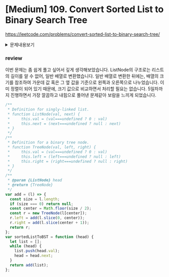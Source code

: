 # [Medium] 109. Convert Sorted List to Binary Search Tree

https://leetcode.com/problems/convert-sorted-list-to-binary-search-tree/

<details>
<summary>문제내용보기</summary>

### 요소가 오름차순으로 정렬되는 단일 연결 목록의 헤드가 주어지면 높이 균형 BST로 변환합니다.

### 이 문제에서 높이 균형 이진 트리는 모든 노드의 두 하위 트리의 깊이가 1보다 크지 않은 이진 트리로 정의됩니다.

#### 예시 1

![](https://assets.leetcode.com/uploads/2020/08/17/linked.jpg)

```
Input: head = [-10,-3,0,5,9]
Output: [0,-3,9,-10,null,5]
Explanation: One possible answer is [0,-3,9,-10,null,5], which represents the shown height balanced BST.
```

#### 예시 2

```
Input: head = []
Output: []
```

#### 예시 3

```
Input: head = [0]
Output: [0]
```

#### 예시 4

```
Input: head = [1,3]
Output: [3,1]
```

Constraints:

- The number of nodes in `head` is in the range `[0, 2 * 104]`.
- `-10^5 <= Node.val <= 10^5`

</details>

### review

이번 문제는 좀 쉽게 풀고 싶어서 깊게 생각해보았습니다.
ListNode의 구조로는 리스트의 길이를 알 수 없어, 일반 배열로 변환했습니다.
일반 배열로 변환한 뒤에는, 배열의 크기를 참조하여 가운데 값 혹은 그 옆 값을 기준으로
왼쪽과 오른쪽으로 나누었습니다. 이미 정렬이 되어 있기 때문에, 크기 값으로 비교하면서 처리할 필요는 없습니다.
5일차까지 진행하면서 가장 깔끔하고 내힘으로 풀어낸 문제같아 보람을 느끼게 되었습니다.

```javascript
/**
 * Definition for singly-linked list.
 * function ListNode(val, next) {
 *     this.val = (val===undefined ? 0 : val)
 *     this.next = (next===undefined ? null : next)
 * }
 */
/**
 * Definition for a binary tree node.
 * function TreeNode(val, left, right) {
 *     this.val = (val===undefined ? 0 : val)
 *     this.left = (left===undefined ? null : left)
 *     this.right = (right===undefined ? null : right)
 * }
 */
/**
 * @param {ListNode} head
 * @return {TreeNode}
 */
var add = (l) => {
  const size = l.length;
  if (size === 0) return null;
  const center = Math.floor(size / 2);
  const r = new TreeNode(l[center]);
  r.left = add(l.slice(0, center));
  r.right = add(l.slice(center + 1));
  return r;
};
var sortedListToBST = function (head) {
  let list = [];
  while (head) {
    list.push(head.val);
    head = head.next;
  }
  return add(list);
};
```
